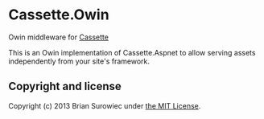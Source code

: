 # Cassette.Owin

Owin middleware for [Cassette](https://github.com/andrewdavey/cassette)

This is an Owin implementation of Cassette.Aspnet to allow serving assets independently from your site's framework.


## Copyright and license

Copyright (c) 2013 Brian Surowiec under [the MIT License](LICENSE).